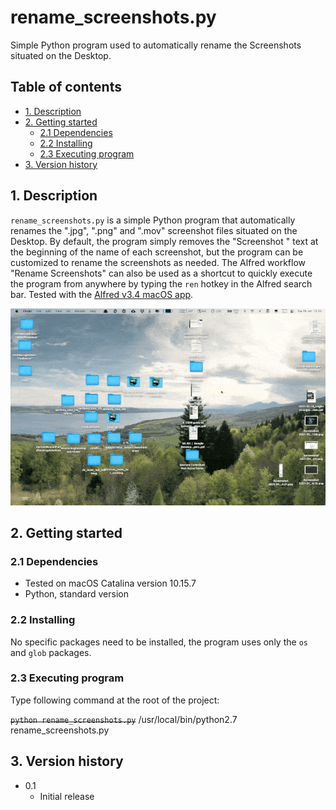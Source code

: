 # rename_screenshots.py<!-- omit in toc -->

Simple Python program used to automatically rename the Screenshots situated on
the Desktop.

## Table of contents<!-- omit in toc -->

- [1. Description](#1-description)
- [2. Getting started](#2-getting-started)
  - [2.1 Dependencies](#21-dependencies)
  - [2.2 Installing](#22-installing)
  - [2.3 Executing program](#23-executing-program)
- [3. Version history](#3-version-history)

<!-- toc -->

## 1. Description

`rename_screenshots.py` is a simple Python program that automatically renames the ".jpg", ".png" and ".mov" screenshot files situated on the Desktop. By default, the program simply removes the "Screenshot " text at the beginning of the name of each screenshot, but the program can be customized to rename the screenshots as needed. The Alfred workflow "Rename Screenshots" can also be used as a shortcut to quickly execute the program from anywhere by typing the `ren` hotkey in the Alfred search bar. Tested with the [Alfred v3.4 macOS app](https://www.alfredapp.com).

<p align="center">
	<img src="rename-screenshots.gif" alt="rename-screenshots-gif" style="width: 640px;"/>
</p>

## 2. Getting started

### 2.1 Dependencies

- Tested on macOS Catalina version 10.15.7
- Python, standard version

### 2.2 Installing

No specific packages need to be installed, the program uses only the `os` and `glob` packages.

### 2.3 Executing program

Type following command at the root of the project:

~~`python rename_screenshots.py`~~
/usr/local/bin/python2.7 rename_screenshots.py

## 3. Version history

- 0.1
  - Initial release
